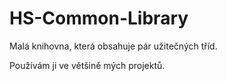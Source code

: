 # HS-Common-Library

Malá knihovna, která obsahuje pár užitečných tříd.

Používám ji ve většině mých projektů.
